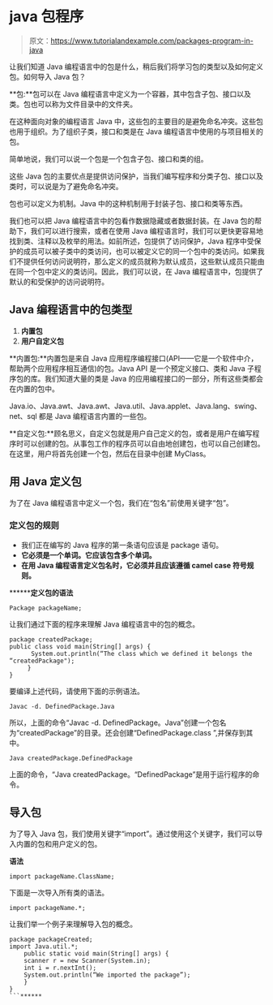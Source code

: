 # java 包程序

> 原文：<https://www.tutorialandexample.com/packages-program-in-java>

让我们知道 Java 编程语言中的包是什么，稍后我们将学习包的类型以及如何定义包。如何导入 Java 包？

**包:**包可以在 Java 编程语言中定义为一个容器，其中包含子包、接口以及类。包也可以称为文件目录中的文件夹。

在这种面向对象的编程语言 Java 中，这些包的主要目的是避免命名冲突。这些包也用于组织。为了组织子类，接口和类是在 Java 编程语言中使用的与项目相关的包。

简单地说，我们可以说一个包是一个包含子包、接口和类的组。

这些 Java 包的主要优点是提供访问保护，当我们编写程序和分类子包、接口以及类时，可以说是为了避免命名冲突。

包也可以定义为机制。Java 中的这种机制用于封装子包、接口和类等东西。

我们也可以把 Java 编程语言中的包看作数据隐藏或者数据封装。在 Java 包的帮助下，我们可以进行搜索，或者在使用 Java 编程语言时，我们可以更快更容易地找到类、注释以及枚举的用法。如前所述，包提供了访问保护，Java 程序中受保护的成员可以被子类中的类访问，也可以被定义它的同一个包中的类访问。如果我们不提供任何访问说明符，那么定义的成员就称为默认成员，这些默认成员只能由在同一个包中定义的类访问。因此，我们可以说，在 Java 编程语言中，包提供了默认的和受保护的访问说明符。

## Java 编程语言中的包类型

1.  **内置包**
2.  **用户自定义包**

**内置包:**内置包是来自 Java 应用程序编程接口(API——它是一个软件中介，帮助两个应用程序相互通信)的包。Java API 是一个预定义接口、类和 Java 子程序包的库。我们知道大量的类是 Java 的应用编程接口的一部分，所有这些类都会在内置的包中。

Java.io、Java.awt、Java.awt、Java.util、Java.applet、Java.lang、swing、net、sql 都是 Java 编程语言内置的一些包。

**自定义包:**顾名思义，自定义包就是用户自己定义的包，或者是用户在编写程序时可以创建的包。从事包工作的程序员可以自由地创建包，也可以自己创建包。在这里，用户将首先创建一个包，然后在目录中创建 MyClass。

## 用 Java 定义包

为了在 Java 编程语言中定义一个包，我们在“包名”前使用关键字“包”。

### 定义包的规则

*   我们正在编写的 Java 程序的第一条语句应该是 package 语句。
*   **它必须是一个单词。它应该包含多个单词。**
*   ****在用 Java 编程语言定义包名时，它必须并且应该遵循 camel case 符号规则。****

 ********定义包的语法**

```
Package packageName;
```

让我们通过下面的程序来理解 Java 编程语言中的包的概念。

```
package createdPackage;
public class void main(String[] args) {
      System.out.println(“The class which we defined it belongs the “createdPackage");
     }
}
```

要编译上述代码，请使用下面的示例语法。

```
Javac -d. DefinedPackage.Java
```

所以，上面的命令“Javac -d. DefinedPackage。Java”创建一个包名为“createdPackage”的目录。还会创建“DefinedPackage.class ”,并保存到其中。

```
Java createdPackage.DefinedPackage
```

上面的命令，“Java createdPackage。“DefinedPackage”是用于运行程序的命令。

## 导入包

为了导入 Java 包，我们使用关键字“import”。通过使用这个关键字，我们可以导入内置的包和用户定义的包。

**语法**

```
import packageName.ClassName;
```

下面是一次导入所有类的语法。

```
import packageName.*;
```

让我们举一个例子来理解导入包的概念。

```
package packageCreated;
import Java.util.*;
	public static void main(String[] args) {
	scanner r = new Scanner(System.in);
	int i = r.nextInt();
	System.out.println(“We imported the package”);
	}
} 
```******